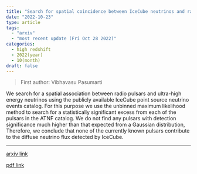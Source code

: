 ```yaml
---
title: "Search for spatial coincidence between IceCube neutrinos and radio pulsars"
date: "2022-10-23"
type: article
tags:
  - "arxiv"
  - "most recent update (Fri Oct 28 2022)"
categories:
  - high redshift
  - 2022(year)
  - 10(month)
draft: false
---
```


> First author: Vibhavasu Pasumarti

 We search for a spatial association between radio pulsars and ultra-high
energy neutrinos using the publicly available IceCube point source neutrino
events catalog. For this purpose we use the unbinned maximum likelihood method
to search for a statistically significant excess from each of the pulsars in
the ATNF catalog. We do not find any pulsars with detection significance much
higher than that expected from a Gaussian distribution, Therefore, we conclude
that none of the currently known pulsars contribute to the diffuse neutrino
flux detected by IceCube.

---
[arxiv link](http://arxiv.org/abs/2210.12804v1)

[pdf link](http://arxiv.org/pdf/2210.12804v1)